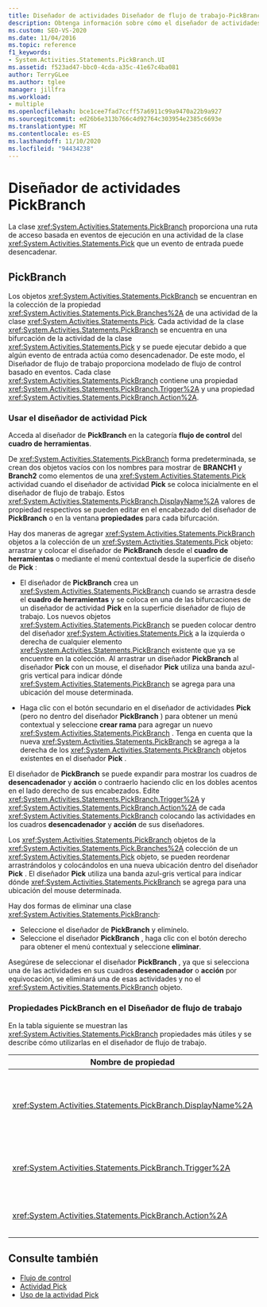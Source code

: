```yaml
---
title: Diseñador de actividades Diseñador de flujo de trabajo-PickBranch
description: Obtenga información sobre cómo el diseñador de actividades PickBranch proporciona una ruta de acceso basada en eventos de ejecución dentro de una actividad Pick que se puede desencadenar mediante un evento de entrada.
ms.custom: SEO-VS-2020
ms.date: 11/04/2016
ms.topic: reference
f1_keywords:
- System.Activities.Statements.PickBranch.UI
ms.assetid: f523ad47-bbc0-4cda-a35c-41e67c4ba081
author: TerryGLee
ms.author: tglee
manager: jillfra
ms.workload:
- multiple
ms.openlocfilehash: bce1cee7fad7ccff57a6911c99a9470a22b9a927
ms.sourcegitcommit: ed26b6e313b766c4d92764c303954e2385c6693e
ms.translationtype: MT
ms.contentlocale: es-ES
ms.lasthandoff: 11/10/2020
ms.locfileid: "94434238"
---
```

# <a name="pickbranch-activity-designer"></a>Diseñador de actividades PickBranch

La clase <xref:System.Activities.Statements.PickBranch> proporciona una ruta de acceso basada en eventos de ejecución en una actividad de la clase <xref:System.Activities.Statements.Pick> que un evento de entrada puede desencadenar.

## <a name="pickbranch"></a>PickBranch

Los objetos <xref:System.Activities.Statements.PickBranch> se encuentran en la colección de la propiedad <xref:System.Activities.Statements.Pick.Branches%2A> de una actividad de la clase <xref:System.Activities.Statements.Pick>. Cada actividad de la clase <xref:System.Activities.Statements.PickBranch> se encuentra en una bifurcación de la actividad de la clase <xref:System.Activities.Statements.Pick> y se puede ejecutar debido a que algún evento de entrada actúa como desencadenador. De este modo, el Diseñador de flujo de trabajo proporciona modelado de flujo de control basado en eventos. Cada clase <xref:System.Activities.Statements.PickBranch> contiene una propiedad <xref:System.Activities.Statements.PickBranch.Trigger%2A> y una propiedad <xref:System.Activities.Statements.PickBranch.Action%2A>.

### <a name="how-to-use-the-pick-activity-designer"></a>Usar el diseñador de actividad Pick

Acceda al diseñador de **PickBranch** en la categoría **flujo de control** del **cuadro de herramientas**.

De <xref:System.Activities.Statements.PickBranch> forma predeterminada, se crean dos objetos vacíos con los nombres para mostrar de **BRANCH1** y **Branch2** como elementos de una <xref:System.Activities.Statements.Pick> actividad cuando el diseñador de actividad **Pick** se coloca inicialmente en el diseñador de flujo de trabajo. Estos <xref:System.Activities.Statements.PickBranch.DisplayName%2A> valores de propiedad respectivos se pueden editar en el encabezado del diseñador de **PickBranch** o en la ventana **propiedades** para cada bifurcación.

Hay dos maneras de agregar <xref:System.Activities.Statements.PickBranch> objetos a la colección de un <xref:System.Activities.Statements.Pick> objeto: arrastrar y colocar el diseñador de **PickBranch** desde el **cuadro de herramientas** o mediante el menú contextual desde la superficie de diseño de **Pick** :

- El diseñador de **PickBranch** crea un <xref:System.Activities.Statements.PickBranch> cuando se arrastra desde el **cuadro de herramientas** y se coloca en una de las bifurcaciones de un diseñador de actividad **Pick** en la superficie diseñador de flujo de trabajo. Los nuevos objetos <xref:System.Activities.Statements.PickBranch> se pueden colocar dentro del diseñador <xref:System.Activities.Statements.Pick> a la izquierda o derecha de cualquier elemento <xref:System.Activities.Statements.PickBranch> existente que ya se encuentre en la colección. Al arrastrar un diseñador **PickBranch** al diseñador **Pick** con un mouse, el diseñador **Pick** utiliza una banda azul-gris vertical para indicar dónde <xref:System.Activities.Statements.PickBranch> se agrega para una ubicación del mouse determinada.

- Haga clic con el botón secundario en el diseñador de actividades **Pick** (pero no dentro del diseñador **PickBranch** ) para obtener un menú contextual y seleccione **crear rama** para agregar un nuevo <xref:System.Activities.Statements.PickBranch> . Tenga en cuenta que la nueva <xref:System.Activities.Statements.PickBranch> se agrega a la derecha de los <xref:System.Activities.Statements.PickBranch> objetos existentes en el diseñador **Pick** .

El diseñador de **PickBranch** se puede expandir para mostrar los cuadros de **desencadenador** y **acción** o contraerlo haciendo clic en los dobles acentos en el lado derecho de sus encabezados. Edite <xref:System.Activities.Statements.PickBranch.Trigger%2A> y <xref:System.Activities.Statements.PickBranch.Action%2A> de cada <xref:System.Activities.Statements.PickBranch> colocando las actividades en los cuadros **desencadenador** y **acción** de sus diseñadores.

Los <xref:System.Activities.Statements.PickBranch> objetos de la <xref:System.Activities.Statements.Pick.Branches%2A> colección de un <xref:System.Activities.Statements.Pick> objeto, se pueden reordenar arrastrándolos y colocándolos en una nueva ubicación dentro del diseñador **Pick** . El diseñador **Pick** utiliza una banda azul-gris vertical para indicar dónde <xref:System.Activities.Statements.PickBranch> se agrega para una ubicación del mouse determinada.

Hay dos formas de eliminar una clase <xref:System.Activities.Statements.PickBranch>:

- Seleccione el diseñador de **PickBranch** y elimínelo.
- Seleccione el diseñador **PickBranch** , haga clic con el botón derecho para obtener el menú contextual y seleccione **eliminar**.

Asegúrese de seleccionar el diseñador **PickBranch** , ya que si selecciona una de las actividades en sus cuadros **desencadenador** o **acción** por equivocación, se eliminará una de esas actividades y no el <xref:System.Activities.Statements.PickBranch> objeto.

### <a name="pickbranch-properties-in-the-workflow-designer"></a>Propiedades PickBranch en el Diseñador de flujo de trabajo

En la tabla siguiente se muestran las <xref:System.Activities.Statements.PickBranch> propiedades más útiles y se describe cómo utilizarlas en el diseñador de flujo de trabajo.

|Nombre de propiedad|Obligatorio|Uso|
|-|--------------|-|
|<xref:System.Activities.Statements.PickBranch.DisplayName%2A>|Falso|Nombre descriptivo que se muestra en el encabezado del diseñador **PickBranch** . El valor predeterminado es Branch.<br /><br /> Aunque el valor de la propiedad <xref:System.Activities.Activity.DisplayName%2A> no sea obligatorio, el procedimiento recomendado es usar uno.|
|<xref:System.Activities.Statements.PickBranch.Trigger%2A>|True|Cada clase <xref:System.Activities.Statements.PickBranch> contiene una acción <xref:System.Activities.Statements.PickBranch.Trigger%2A> que puede invocar a la propiedad <xref:System.Activities.Statements.PickBranch.Action%2A>.|
|<xref:System.Activities.Statements.PickBranch.Action%2A>|Falso|Cada clase <xref:System.Activities.Statements.PickBranch> contiene una propiedad <xref:System.Activities.Statements.PickBranch.Action%2A> que se ejecuta si se desencadena.|

## <a name="see-also"></a>Consulte también

- [Flujo de control](../workflow-designer/control-flow-activity-designers.md)
- [Actividad Pick](/dotnet/framework/windows-workflow-foundation/pick-activity)
- [Uso de la actividad Pick](/dotnet/framework/windows-workflow-foundation/samples/using-the-pick-activity)